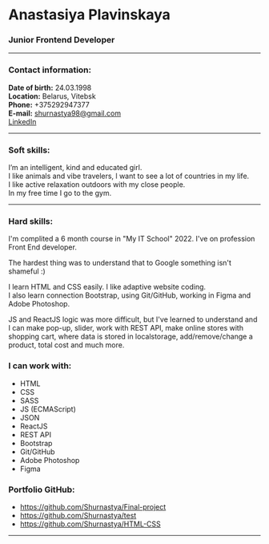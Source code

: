 # Anastasiya Plavinskaya
### Junior Frontend Developer ###  

***

### Contact information: ###

**Date of birth:** 24.03.1998  
**Location:** Belarus, Vitebsk  
**Phone:** +375292947377  
**E-mail:** shurnastya98@gmail.com  
[LinkedIn](https://www.linkedin.com/in/anastasiya-plavinskaya/)  

***

### Soft skills: ###

I’m an intelligent, kind and educated girl.  
I like animals and vibe travelers, l want to see a lot of countries in my life.  
I like active relaxation outdoors with my close people.  
In my free time I go to the gym.  

***

### Hard skills: ###

I'm complited a 6 month course in "My IT School" 2022. I've on profession Front End developer.  

The hardest thing was to understand that to Google something isn't shameful :)  

I learn HTML and CSS easily. I like adaptive website coding.  
I also learn connection Bootstrap, using Git/GitHub, working in Figma and Adobe Photoshop.

JS and ReactJS logic was more difficult, but I've learned to understand and I can make pop-up, slider, work with REST API, make online stores with shopping cart, where data is stored in localstorage, add/remove/change a product, total cost and much more.  

### I can work with: ###
* HTML  
* CSS  
* SASS  
* JS (ECMAScript)  
* JSON  
* ReactJS  
* REST API  
* Bootstrap  
* Git/GitHub  
* Adobe Photoshop  
* Figma  

### Portfolio GitHub: ###
* https://github.com/Shurnastya/Final-project  
* https://github.com/Shurnastya/test  
* https://github.com/Shurnastya/HTML-CSS  

***
